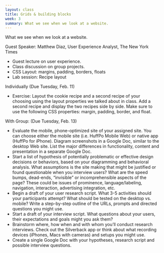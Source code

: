 ```yaml
---
layout: class
title: Grids & building blocks
week: 3
summary: What we see when we look at a website.
---
```


What we see when we look at a website.

Guest Speaker: Matthew Diaz, User Experience Analyst, The New York Times

* Guest lecture on user experience.
* Class discussion on group projects.
* CSS Layout: margins, padding, borders, floats
* Lab session: Recipe layout

Individually (Due Tuesday, Feb. 11)

* Exercise: Layout the cookie recipe and a second recipe of your choosing using the layout properties we talked about in class. Add a second recipe and display the two recipes side by side. Make sure to use the following CSS properties: margin, padding, border, and float.

With Group: (Due Tuesday, Feb. 13)

* Evaluate the mobile, phone-optimized site of your assigned site. You can choose either the mobile site (i.e. HuffPo Mobile Web) or native app (HuffPo for iPhone). Diagram screenshots in a Google Doc, similar to the desktop Web site. List the major differences in functionality, content and presentation in a separate Google Doc.
* Start a list of hypothesis of potentially problematic or effective design decisions or behaviors, based on your diagramming and behavioral analysis. What assumptions is the site making that might be justified or found questionable when you interview users? What are the speed bumps, dead-ends, “invisible” or incomprehensible aspects of the page? These could be issues of prominence, language/labeling, navigation, interaction, advertising integration, etc.
* Begin a draft of your user research script. What 3-5 activities should your participants attempt? What should be tested on the desktop vs. mobile? Write a step-by-step outline of the URLs, prompts and directed questions you might use.
* Start a draft of your interview script. What questions about your users, their expectations and goals might you ask them?
* Brainstorm where, how when and with whom you’ll conduct research interviews. Check out the Silverback app or think about what recording devices (iPhones, Macs with cameras) and setups you might use.
* Create a single Google Doc with your hypotheses, research script and possible interview questions.
